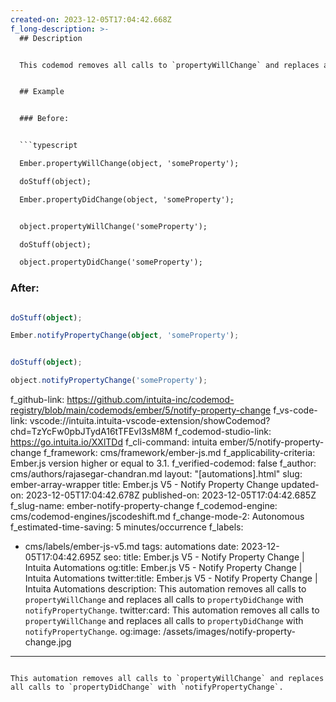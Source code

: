 ```yaml
---
created-on: 2023-12-05T17:04:42.668Z
f_long-description: >-
  ## Description


  This codemod removes all calls to `propertyWillChange` and replaces all calls to `propertyDidChange` with `notifyPropertyChange`.


  ## Example


  ### Before:


  ```typescript

  Ember.propertyWillChange(object, 'someProperty');

  doStuff(object);

  Ember.propertyDidChange(object, 'someProperty');


  object.propertyWillChange('someProperty');

  doStuff(object);

  object.propertyDidChange('someProperty');

  ```


  ### After:


  ```typescript

  doStuff(object);

  Ember.notifyPropertyChange(object, 'someProperty');


  doStuff(object);

  object.notifyPropertyChange('someProperty');

  ```
f_github-link: https://github.com/intuita-inc/codemod-registry/blob/main/codemods/ember/5/notify-property-change
f_vs-code-link: vscode://intuita.intuita-vscode-extension/showCodemod?chd=TzYcFw0pbJTydA16tTFEvI3sM8M
f_codemod-studio-link: https://go.intuita.io/XXlTDd
f_cli-command: intuita ember/5/notify-property-change
f_framework: cms/framework/ember-js.md
f_applicability-criteria: Ember.js version higher or equal to 3.1.
f_verified-codemod: false
f_author: cms/authors/rajasegar-chandran.md
layout: "[automations].html"
slug: ember-array-wrapper
title: Ember.js V5 - Notify Property Change
updated-on: 2023-12-05T17:04:42.678Z
published-on: 2023-12-05T17:04:42.685Z
f_slug-name: ember-notify-property-change
f_codemod-engine: cms/codemod-engines/jscodeshift.md
f_change-mode-2: Autonomous
f_estimated-time-saving: 5 minutes/occurrence
f_labels:
  - cms/labels/ember-js-v5.md
tags: automations
date: 2023-12-05T17:04:42.695Z
seo:
  title: Ember.js V5 - Notify Property Change | Intuita Automations
  og:title: Ember.js V5 - Notify Property Change | Intuita Automations
  twitter:title: Ember.js V5 - Notify Property Change | Intuita Automations
  description: This automation removes all calls to `propertyWillChange` and
    replaces all calls to `propertyDidChange` with `notifyPropertyChange`.
  twitter:card: This automation removes all calls to `propertyWillChange` and
    replaces all calls to `propertyDidChange` with `notifyPropertyChange`.
  og:image: /assets/images/notify-property-change.jpg
---
```

This automation removes all calls to `propertyWillChange` and replaces all calls to `propertyDidChange` with `notifyPropertyChange`.